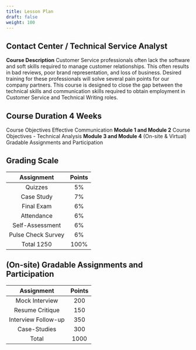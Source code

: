 ```yaml
---
title: Lesson Plan
draft: false
weight: 100
---
```


## Contact Center / Technical Service Analyst

**Course Description**
Customer Service professionals often lack the software and soft skills required to manage customer relationships. This often results in bad reviews, poor brand representation, and loss of business. Desired training for these professionals will solve several pain points for our company partners. This course is designed to close the gap between the technical skills and communication skills required to obtain employment in Customer Service and Technical Writing roles.

## Course Duration 4 Weeks
Course Objectives Effective Communication **Module 1 and Module 2** Course Objectives - Technical Analysis **Module 3 and Module 4** (On-site & Virtual) Gradable Assignments and Participation

## Grading Scale 
| Assignment         | Points |
|:----------:        |:------:|
| Quizzes            |  5%    |
| Case Study         |  7%    |
| Final Exam         |  6%    |
| Attendance         |  6%    |
| Self-Assessment    |  6%    |
| Pulse Check Survey |  6%    |
| Total	1250         |  100%  |

## **(On-site) Gradable Assignments and Participation**
| Assignment            | Points |
|:----------:           |:------:|
|Mock Interview         | 200 |
|Resume Critique        | 150 |
|Interview Follow-up    | 350 |
|Case-Studies           | 300 |
|Total                  | 1000 |
